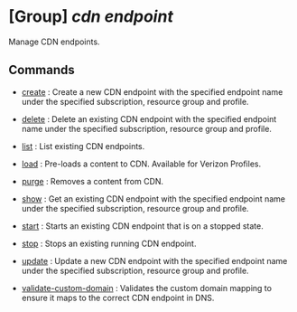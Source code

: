 # [Group] _cdn endpoint_

Manage CDN endpoints.

## Commands

- [create](/Commands/cdn/endpoint/_create.md)
: Create a new CDN endpoint with the specified endpoint name under the specified subscription, resource group and profile.

- [delete](/Commands/cdn/endpoint/_delete.md)
: Delete an existing CDN endpoint with the specified endpoint name under the specified subscription, resource group and profile.

- [list](/Commands/cdn/endpoint/_list.md)
: List existing CDN endpoints.

- [load](/Commands/cdn/endpoint/_load.md)
: Pre-loads a content to CDN. Available for Verizon Profiles.

- [purge](/Commands/cdn/endpoint/_purge.md)
: Removes a content from CDN.

- [show](/Commands/cdn/endpoint/_show.md)
: Get an existing CDN endpoint with the specified endpoint name under the specified subscription, resource group and profile.

- [start](/Commands/cdn/endpoint/_start.md)
: Starts an existing CDN endpoint that is on a stopped state.

- [stop](/Commands/cdn/endpoint/_stop.md)
: Stops an existing running CDN endpoint.

- [update](/Commands/cdn/endpoint/_update.md)
: Update a new CDN endpoint with the specified endpoint name under the specified subscription, resource group and profile.

- [validate-custom-domain](/Commands/cdn/endpoint/_validate-custom-domain.md)
: Validates the custom domain mapping to ensure it maps to the correct CDN endpoint in DNS.

